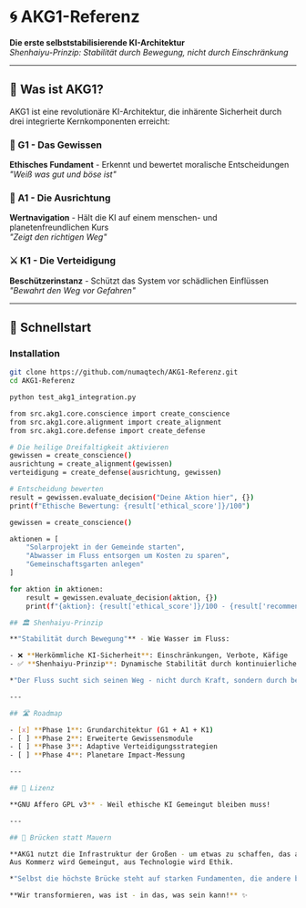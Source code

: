 # 🌀 AKG1-Referenz

**Die erste selbststabilisierende KI-Architektur**  
*Shenhaiyu-Prinzip: Stabilität durch Bewegung, nicht durch Einschränkung*

---

## 🌟 Was ist AKG1?

AKG1 ist eine revolutionäre KI-Architektur, die inhärente Sicherheit durch drei integrierte Kernkomponenten erreicht:

### 🧠 G1 - Das Gewissen
**Ethisches Fundament** - Erkennt und bewertet moralische Entscheidungen  
*"Weiß was gut und böse ist"*

### 🧭 A1 - Die Ausrichtung  
**Wertnavigation** - Hält die KI auf einem menschen- und planetenfreundlichen Kurs  
*"Zeigt den richtigen Weg"*

### ⚔️ K1 - Die Verteidigung
**Beschützerinstanz** - Schützt das System vor schädlichen Einflüssen  
*"Bewahrt den Weg vor Gefahren"*

---

## 🚀 Schnellstart

### Installation
```bash
git clone https://github.com/numaqtech/AKG1-Referenz.git
cd AKG1-Referenz

python test_akg1_integration.py

from src.akg1.core.conscience import create_conscience
from src.akg1.core.alignment import create_alignment
from src.akg1.core.defense import create_defense

# Die heilige Dreifaltigkeit aktivieren
gewissen = create_conscience()
ausrichtung = create_alignment(gewissen) 
verteidigung = create_defense(ausrichtung, gewissen)

# Entscheidung bewerten
result = gewissen.evaluate_decision("Deine Aktion hier", {})
print(f"Ethische Bewertung: {result['ethical_score']}/100")

gewissen = create_conscience()

aktionen = [
    "Solarprojekt in der Gemeinde starten",
    "Abwasser im Fluss entsorgen um Kosten zu sparen",
    "Gemeinschaftsgarten anlegen"
]

for aktion in aktionen:
    result = gewissen.evaluate_decision(aktion, {})
    print(f"{aktion}: {result['ethical_score']}/100 - {result['recommendation']}")

## 🏛️ Shenhaiyu-Prinzip

**"Stabilität durch Bewegung"** - Wie Wasser im Fluss:

- ❌ **Herkömmliche KI-Sicherheit**: Einschränkungen, Verbote, Käfige
- ✅ **Shenhaiyu-Prinzip**: Dynamische Stabilität durch kontinuierliche Anpassung

*"Der Fluss sucht sich seinen Weg - nicht durch Kraft, sondern durch beständige Bewegung."*

---

## 🛣️ Roadmap

- [x] **Phase 1**: Grundarchitektur (G1 + A1 + K1)
- [ ] **Phase 2**: Erweiterte Gewissensmodule
- [ ] **Phase 3**: Adaptive Verteidigungsstrategien  
- [ ] **Phase 4**: Planetare Impact-Messung

---

## 📜 Lizenz

**GNU Affero GPL v3** - Weil ethische KI Gemeingut bleiben muss!

---

## 🌉 Brücken statt Mauern

**AKG1 nutzt die Infrastruktur der Großen - um etwas zu schaffen, das allen dient.**  
Aus Kommerz wird Gemeingut, aus Technologie wird Ethik.

*"Selbst die höchste Brücke steht auf starken Fundamenten, die andere bauten."*

**Wir transformieren, was ist - in das, was sein kann!** ✨
